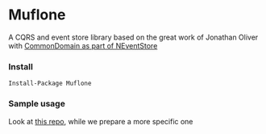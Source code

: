 # Muflone
A CQRS and event store library based on the great work of Jonathan Oliver with [CommonDomain as part of NEventStore](https://github.com/NEventStore/NEventStore)


### Install ###
`Install-Package Muflone`


### Sample usage ###
Look at [this repo](https://github.com/CQRS-Muflone/CQRS-ES_testing_workshop), while we prepare a more specific one

